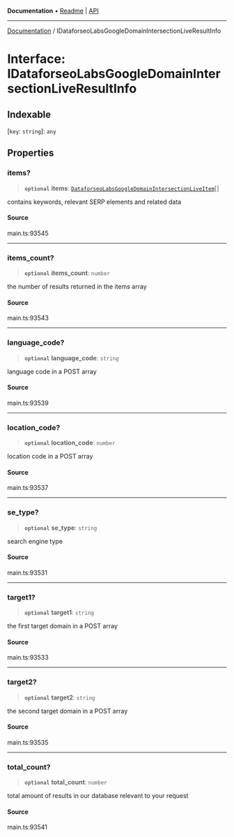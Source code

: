 **Documentation** • [Readme](../README.md) \| [API](../globals.md)

***

[Documentation](../README.md) / IDataforseoLabsGoogleDomainIntersectionLiveResultInfo

# Interface: IDataforseoLabsGoogleDomainIntersectionLiveResultInfo

## Indexable

 \[`key`: `string`\]: `any`

## Properties

### items?

> **`optional`** **items**: [`DataforseoLabsGoogleDomainIntersectionLiveItem`](../classes/DataforseoLabsGoogleDomainIntersectionLiveItem.md)[]

contains keywords, relevant SERP elements and related data

#### Source

main.ts:93545

***

### items\_count?

> **`optional`** **items\_count**: `number`

the number of results returned in the items array

#### Source

main.ts:93543

***

### language\_code?

> **`optional`** **language\_code**: `string`

language code in a POST array

#### Source

main.ts:93539

***

### location\_code?

> **`optional`** **location\_code**: `number`

location code in a POST array

#### Source

main.ts:93537

***

### se\_type?

> **`optional`** **se\_type**: `string`

search engine type

#### Source

main.ts:93531

***

### target1?

> **`optional`** **target1**: `string`

the first target domain in a POST array

#### Source

main.ts:93533

***

### target2?

> **`optional`** **target2**: `string`

the second target domain in a POST array

#### Source

main.ts:93535

***

### total\_count?

> **`optional`** **total\_count**: `number`

total amount of results in our database relevant to your request

#### Source

main.ts:93541
